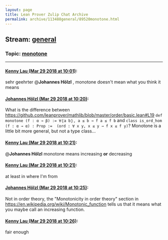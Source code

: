 ```yaml
---
layout: page
title: Lean Prover Zulip Chat Archive 
permalink: archive/113488general/89520monotone.html
---
```


## Stream: [general](index.html)
### Topic: [monotone](89520monotone.html)

---

#### [Kenny Lau (Mar 29 2018 at 10:01)](https://leanprover.zulipchat.com/#narrow/stream/113488-general/topic/monotone/near/124357030):
sehr geehrter @**Johannes Hölzl** , monotone doesn't mean what you think it means

#### [Johannes Hölzl (Mar 29 2018 at 10:20)](https://leanprover.zulipchat.com/#narrow/stream/113488-general/topic/monotone/near/124357527):
What is the difference between https://github.com/leanprover/mathlib/blob/master/order/basic.lean#L19
`def monotone (f : α → β) := ∀⦃a b⦄, a ≤ b → f a ≤ f b`
and
` class is_ord_hom (f : α → α) : Prop :=  (ord : ∀ x y, x ≤ y → f x ≤ f y) `?
Monotone is a little bit more general, but not a type class...

#### [Kenny Lau (Mar 29 2018 at 10:21)](https://leanprover.zulipchat.com/#narrow/stream/113488-general/topic/monotone/near/124357537):
@**Johannes Hölzl** monotone means increasing **or** decreasing

#### [Kenny Lau (Mar 29 2018 at 10:21)](https://leanprover.zulipchat.com/#narrow/stream/113488-general/topic/monotone/near/124357538):
at least in where I'm from

#### [Johannes Hölzl (Mar 29 2018 at 10:25)](https://leanprover.zulipchat.com/#narrow/stream/113488-general/topic/monotone/near/124357653):
Not in order theory, the "Monotonicity in order theory" section in https://en.wikipedia.org/wiki/Monotonic_function tells us that it means what you maybe call an increasing function.

#### [Kenny Lau (Mar 29 2018 at 10:26)](https://leanprover.zulipchat.com/#narrow/stream/113488-general/topic/monotone/near/124357695):
fair enough

